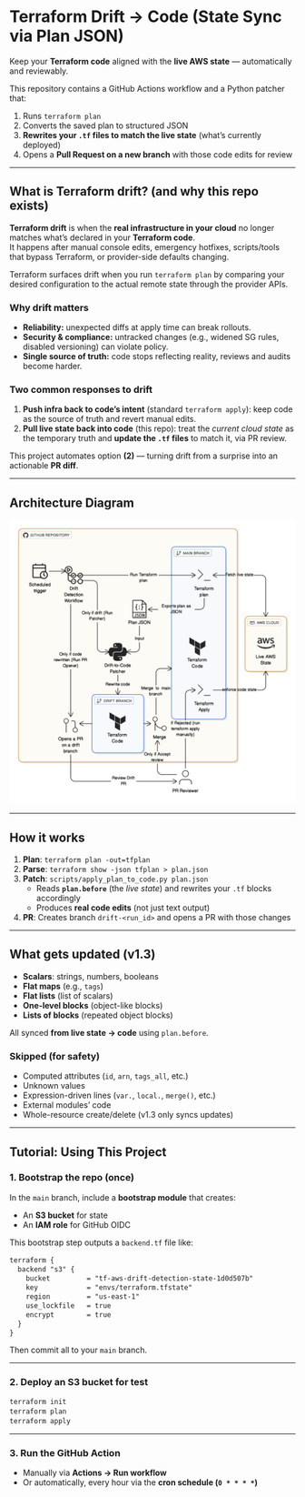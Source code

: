 # Terraform Drift → Code (State Sync via Plan JSON)

Keep your **Terraform code** aligned with the **live AWS state** — automatically and reviewably.

This repository contains a GitHub Actions workflow and a Python patcher that:

1. Runs `terraform plan`
2. Converts the saved plan to structured JSON
3. **Rewrites your `.tf` files to match the live state** (what’s currently deployed)
4. Opens a **Pull Request on a new branch** with those code edits for review

---

## What is Terraform drift? (and why this repo exists)

**Terraform drift** is when the **real infrastructure in your cloud** no longer matches what’s declared in your **Terraform code**.  
It happens after manual console edits, emergency hotfixes, scripts/tools that bypass Terraform, or provider-side defaults changing.  

Terraform surfaces drift when you run `terraform plan` by comparing your desired configuration to the actual remote state through the provider APIs.

### Why drift matters
- **Reliability:** unexpected diffs at apply time can break rollouts.
- **Security & compliance:** untracked changes (e.g., widened SG rules, disabled versioning) can violate policy.
- **Single source of truth:** code stops reflecting reality, reviews and audits become harder.

### Two common responses to drift
1. **Push infra back to code’s intent** (standard `terraform apply`): keep code as the source of truth and revert manual edits.  
2. **Pull live state back into code** (this repo): treat the *current cloud state* as the temporary truth and **update the `.tf` files** to match it, via PR review.

This project automates option **(2)** — turning drift from a surprise into an actionable **PR diff**.

---

## Architecture Diagram

![Terraform Drift Detection Architecture](diagram.png) 

---

## How it works

1. **Plan**: `terraform plan -out=tfplan`  
2. **Parse**: `terraform show -json tfplan > plan.json`  
3. **Patch**: `scripts/apply_plan_to_code.py plan.json`  
   - Reads **`plan.before`** (the *live state*) and rewrites your `.tf` blocks accordingly  
   - Produces **real code edits** (not just text output)  
4. **PR**: Creates branch `drift-<run_id>` and opens a PR with those changes

---

## What gets updated (v1.3)

- **Scalars**: strings, numbers, booleans  
- **Flat maps** (e.g., `tags`)  
- **Flat lists** (list of scalars)  
- **One-level blocks** (object-like blocks)  
- **Lists of blocks** (repeated object blocks)

All synced **from live state → code** using `plan.before`.

### Skipped (for safety)
- Computed attributes (`id`, `arn`, `tags_all`, etc.)  
- Unknown values  
- Expression-driven lines (`var.`, `local.`, `merge()`, etc.)  
- External modules’ code  
- Whole-resource create/delete (v1.3 only syncs updates)

---

## Tutorial: Using This Project

### 1. Bootstrap the repo (once)
In the `main` branch, include a **bootstrap module** that creates:  
- An **S3 bucket** for state  
- An **IAM role** for GitHub OIDC  

This bootstrap step outputs a `backend.tf` file like:  

```hcl
terraform {
  backend "s3" {
    bucket         = "tf-aws-drift-detection-state-1d0d507b"
    key            = "envs/terraform.tfstate"
    region         = "us-east-1"
    use_lockfile   = true
    encrypt        = true
  }
}
```

Then commit all to your `main` branch.  

---

### 2. Deploy an S3 bucket for test  

```bash
terraform init 
terraform plan  
terraform apply 
```

---

### 3. Run the GitHub Action  
- Manually via **Actions → Run workflow**  
- Or automatically, every hour via the **cron schedule (`0 * * * *`)**


